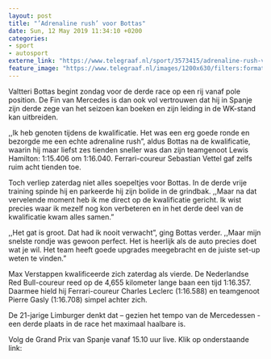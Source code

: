 ```yaml
---
layout: post
title: "’Adrenaline rush’ voor Bottas"
date: Sun, 12 May 2019 11:34:10 +0200
categories: 
- sport 
- autosport 
externe_link: "https://www.telegraaf.nl/sport/3573415/adrenaline-rush-voor-bottas"
feature_image: "https://www.telegraaf.nl/images/1200x630/filters:format(jpeg):quality(80)/cdn-kiosk-api.telegraaf.nl/19084ab4-7499-11e9-ad86-0218eaf05005.jpg"
---
```


<p class="intro">Valtteri Bottas begint zondag voor de derde race op een rij vanaf pole position. De Fin van Mercedes is dan ook vol vertrouwen dat hij in Spanje zijn derde zege van het seizoen kan boeken en zijn leiding in de WK-stand kan uitbreiden.</p> <p>,,Ik heb genoten tijdens de kwalificatie. Het was een erg goede ronde en bezorgde me een echte adrenaline rush”, aldus Bottas na de kwalificatie, waarin hij maar liefst zes tienden sneller was dan zijn teamgenoot Lewis Hamilton: 1:15.406 om 1:16.040. Ferrari-coureur Sebastian Vettel gaf zelfs ruim acht tienden toe.</p><p>Toch verliep zaterdag niet alles soepeltjes voor Bottas. In de derde vrije training spinde hij en parkeerde hij zijn bolide in de grindbak. ,,Maar na dat vervelende moment heb ik me direct op de kwalificatie gericht. Ik wist precies waar ik mezelf nog kon verbeteren en in het derde deel van de kwalificatie kwam alles samen.”</p><p>,,Het gat is groot. Dat had ik nooit verwacht”, ging Bottas verder. ,,Maar mijn snelste rondje was gewoon perfect. Het is heerlijk als de auto precies doet wat je wil. Het team heeft goede upgrades meegebracht en de juiste set-up weten te vinden.”</p><p>Max Verstappen kwalificeerde zich zaterdag als vierde. De Nederlandse Red Bull-coureur reed op de 4,655 kilometer lange baan een tijd 1:16.357. Daarmee hield hij Ferrari-coureur Charles Leclerc (1:16.588) en teamgenoot Pierre Gasly (1:16.708) simpel achter zich.</p><p>De 21-jarige Limburger denkt dat – gezien het tempo van de Mercedessen - een derde plaats in de race het maximaal haalbare is.</p><p>Volg de Grand Prix van Spanje vanaf 15.10 uur live. Klik op onderstaande link:</p>
